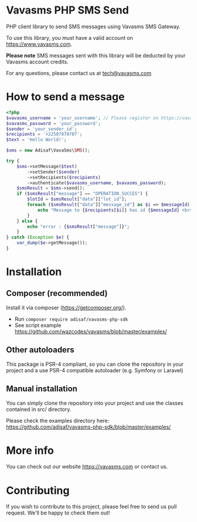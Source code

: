 # Vavasms PHP SMS Send

PHP client library to send SMS messages using Vavasms SMS Gateway.

To use this library, you must have a valid account on https://www.vavasms.com.

**Please note** SMS messages sent with this library will be deducted by your Vavasms account credits.

For any questions, please contact us at tech@vavasms.com

# How to send a message
 
```php
<?php
$vavasms_username = 'your_username'; // Please register on https://vavasms.com
$vavasms_password = 'your_password';
$sender = 'your_sender_id';
$recipients = '+22507070707';
$text = 'Hello World!';

$sms = new Adisaf\VavaSms\SMS();

try {
    $sms->setMessage($text)
        ->setSender($sender)
        ->setRecipients($recipients)
        ->authenticate($vavasms_username, $vavasms_password);
    $smsResult = $sms->send();
    if ($smsResult["message"] == "OPERATION_SUCCES") {
        $lotId = $smsResult["data"]["lot_id"];
        foreach ($smsResult["data"]["message_id"] as $i => $messageId) {
            echo "Message to {$recipients[$i]} has id {$messageId} <br>";
        }
    } else {
        echo "error : {$smsResult["message"]}";
    }
} catch (Exception $e) {
    var_dump($e->getMessage());
}
```


# Installation

## Composer (recommended)

Install it via composer (https://getcomposer.org/).

* Run `composer require adisaf/vavasms-php-sdk`
* See script example https://github.com/wazcodes/vavasms/blob/master/examples/


## Other autoloaders

This package is PSR-4 compliant, so you can clone the repository in your project and a use PSR-4 compatible autoloader (e.g. Symfony or Laravel)

## Manual installation

You can simply clone the repository into your project and use the classes contained in src/ directory.

Please check the examples directory here: https://github.com/adisaf/vavasms-php-sdk/blob/master/examples/

# More info

You can check out our website https://vavasms.com or contact us.

# Contributing

If you wish to contribute to this project, please feel free to send us pull request. We'll be happy to check them out!

